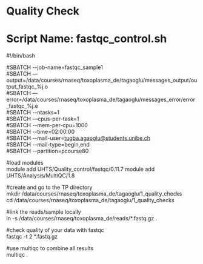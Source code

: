 # Quality Check
# Script Name: fastqc_control.sh


#!/bin/bash         

#SBATCH --job-name=fastqc_sample1         
#SBATCH —output=/data/courses/rnaseq/toxoplasma_de/tagaoglu/messages_output/output_fastqc_%j.o       
#SBATCH —error=/data/courses/rnaseq/toxoplasma_de/tagaoglu/messages_error/error_fastqc_%j.e        
#SBATCH --ntasks=1      
#SBATCH —cpus-per-task=1       
#SBATCH --mem-per-cpu=1000        
#SBATCH --time=02:00:00       
#SBATCH --mail-user=tugba.agaoglu@students.unibe.ch         
#SBATCH --mail-type=begin,end        
#SBATCH --partition=pcourse80           


#load modules         
module add UHTS/Quality_control/fastqc/0.11.7
module add UHTS/Analysis/MultiQC/1.8


#create and go to the TP directory        
mkdir /data/courses/rnaseq/toxoplasma_de/tagaoglu/1_quality_checks         
cd /data/courses/rnaseq/toxoplasma_de/tagaoglu/1_quality_checks 


#link the reads/sample locally           
ln -s /data/courses/rnaseq/toxoplasma_de/reads/*.fastq.gz . 


#check quality of your data with fastqc        
fastqc -t 2 *.fastq.gz 


#use multiqc to combine all results           
multiqc .

